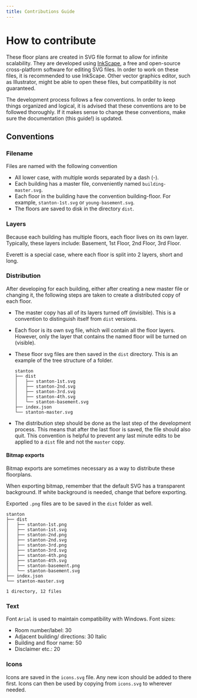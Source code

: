 ```yaml
---
title: Contributions Guide
---
```

# How to contribute
These floor plans are created in SVG file format to allow for infinite scalability. They are developed using [InkScape](http://www.inkscape.org/), a free and open-source cross-platform software for editing SVG files. In order to work on these files, it is recommended to use InkScape. Other vector graphics editor, such as Illustrator, might be able to open these files, but compatibility is not guaranteed.

The development process follows a few conventions. In order to keep things organized and logical, it is advised that these conventions are to be followed thoroughly. If it makes sense to change these conventions, make sure the documentation (this guide!) is updated.

## Conventions
### Filename
Files are named with the following convention

- All lower case, with multiple words separated by a dash (-).
- Each building has a master file, conveniently named `building-master.svg`.
- Each floor in the building have the convention building-floor. For example, `stanton-1st.svg` or `young-basement.svg`.
- The floors are saved to disk in the directory `dist`.

### Layers
Because each building has multiple floors, each floor lives on its own layer. Typically, these layers include: Basement, 1st Floor, 2nd Floor, 3rd Floor.

Everett is a special case, where each floor is split into 2 layers, short and long. 

### Distribution
After developing for each building, either after creating a new master file or changing it, the following steps are taken to create a distributed copy of each floor.

- The master copy has all of its layers turned off (invisible). This is a convention to distinguish itself from `dist` versions.
- Each floor is its own svg file, which will contain all the floor layers. However, only the layer that contains the named floor will be turned on (visible).
- These floor svg files are then saved in the `dist` directory. This is an example of the tree structure of a folder.

    ```
    stanton
    ├── dist
    │   ├── stanton-1st.svg
    │   ├── stanton-2nd.svg
    │   ├── stanton-3rd.svg
    │   ├── stanton-4th.svg
    │   └── stanton-basement.svg
    ├── index.json
    └── stanton-master.svg
    ```

- The distribution step should be done as the last step of the development process. This means that after the last floor is saved, the file should also quit. This convention is helpful to prevent any last minute edits to be applied to a `dist` file and not the `master` copy.

    
#### Bitmap exports
Bitmap exports are sometimes necessary as a way to distribute these floorplans.

When exporting bitmap, remember that the default SVG has a transparent background. If white background is needed, change that before exporting.

Exported `.png` files are to be saved in the `dist` folder as well.

 ```
stanton
├── dist
│   ├── stanton-1st.png
│   ├── stanton-1st.svg
│   ├── stanton-2nd.png
│   ├── stanton-2nd.svg
│   ├── stanton-3rd.png
│   ├── stanton-3rd.svg
│   ├── stanton-4th.png
│   ├── stanton-4th.svg
│   ├── stanton-basement.png
│   └── stanton-basement.svg
├── index.json
└── stanton-master.svg

1 directory, 12 files
```


### Text
Font `Arial` is used to maintain compatibility with Windows.
Font sizes:

- Room number/label: 30
- Adjacent building/ directions: 30 Italic
- Building and floor name: 50
- Disclaimer etc.: 20

### Icons
Icons are saved in the `icons.svg` file. Any new icon should be added to there first. Icons can then be used by copying from `icons.svg` to wherever needed.

